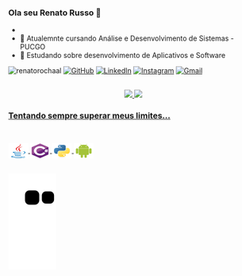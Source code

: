 ### Ola seu Renato Russo 👋
- 
- 🔭 Atualemnte cursando Análise e Desenvolvimento de Sistemas - PUCGO
- 🌱 Estudando sobre desenvolvimento de Aplicativos e Software

<!-- Badges session -->
<span><img src="https://visitor-badge.laobi.icu/badge?page_id=renatorochaal" alt="renatorochaal"/></span>
<a href="https://github.com/renatorochaal" target="_blank" rel="noopener noreferrer"><img src="https://img.shields.io/badge/GitHub-100000?style=lat-square&logo=github&logoColor=white" alt="GitHub"></a>
<a href="https://www.linkedin.com/in/renatorochaal" target="_blank" rel="noopener noreferrer"><img src="https://img.shields.io/badge/LinkedIn-0077B5?style=lat-square&logo=linkedin&logoColor=white" alt="LinkedIn"></a>
<a href="https://www.instagram.com/renattoalcantara/" target="_blank" rel="noopener noreferrer"><img src="https://img.shields.io/badge/Instagram-E4405F?style=lat-square&logo=instagram&logoColor=white" alt="Instagram"></a>
<a href="mailto:rrochaalcantara@gmail.com" target="_blank" rel="noopener noreferrer"><img src="https://img.shields.io/badge/Gmail-808080?style=lat-square&logo=gmail&logoColor=white" alt="Gmail"></a>

##

<div align="center">
  <a href="https://github.com/renatorochaal">
  <img height="180em" src="https://github-readme-stats.vercel.app/api?username=renatorochaal&show_icons=true&theme=tokyonight&include_all_commits=true&count_private=true"/>
  <img height="180em" src="https://github-readme-stats.vercel.app/api/top-langs?username=renatorochaal&layout=compact&langs_count=15&theme=tokyonight" />
</div>
  
  <h3>Tentando sempre superar meus limites...</h3>

##
  <div style="display: inline_block"><br>
  <img align="center" src="https://raw.githubusercontent.com/devicons/devicon/master/icons/java/java-original.svg" alt="Java" title="Java" height="30" width="40"/>
  <img align="center" src="https://raw.githubusercontent.com/devicons/devicon/master/icons/csharp/csharp-original.svg" alt="C#" title="C#" height="30" width="40"/>
  <img align="center" src= "https://raw.githubusercontent.com/devicons/devicon/master/icons/python/python-original.svg" alt "Python" title="Python" height="30" width="40"/>
  <img align="center" src= "https://github.com/devicons/devicon/blob/master/icons/android/android-original.svg" alt "Android" title="Android" height="30" width="40"/>
  <div>
<br>

![Snake animation](https://github.com/renatorochaal/renatorochaal/blob/output/github-contribution-grid-snake.svg)
